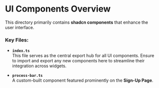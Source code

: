 # UI Components Overview

This directory primarily contains **shadcn components** that enhance the user interface.

### Key Files:

- **`index.ts`**  
   This file serves as the central export hub for all UI components. Ensure to import and export any new components here to streamline their integration across widgets.

- **`process-bar.ts`**  
   A custom-built component featured prominently on the **Sign-Up Page**.
